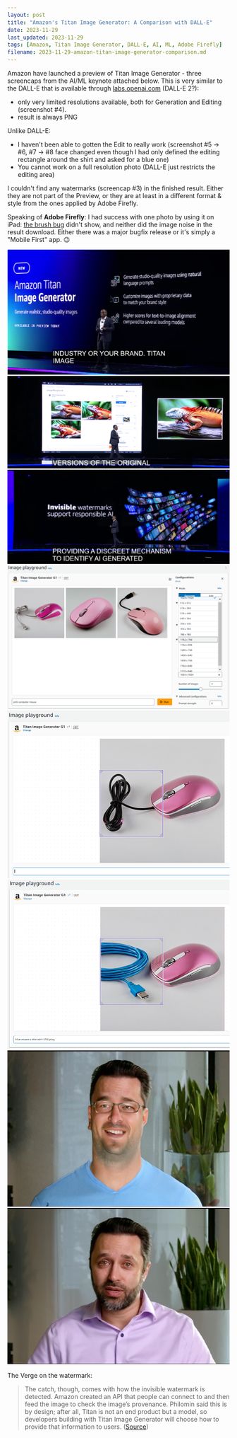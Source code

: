 ```yaml
---
layout: post
title: "Amazon's Titan Image Generator: A Comparison with DALL-E"
date: 2023-11-29
last_updated: 2023-11-29
tags: [Amazon, Titan Image Generator, DALL-E, AI, ML, Adobe Firefly]
filename: 2023-11-29-amazon-titan-image-generator-comparison.md
---
```


Amazon have launched a preview of Titan Image Generator - three screencaps from the AI/ML keynote attached below. This is very similar to the DALL-E that is available through [labs.openai.com](http://labs.openai.com) (DALL-E 2?):

- only very limited resolutions available, both for Generation and Editing (screenshot #4).
- result is always PNG

Unlike DALL-E:

- I haven't been able to gotten the Edit to really work (screenshot #5 -> #6, #7 -> #8 face changed even though I had only defined the editing rectangle around the shirt and asked for a blue one)
- You cannot work on a full resolution photo (DALL-E just restricts the editing area)

I couldn't find any watermarks (screencap #3) in the finished result. Either they are not part of the Preview, or they are at least in a different format & style from the ones applied by Adobe Firefly.

Speaking of **Adobe Firefly**: I had success with one photo by using it on iPad: [the brush bug](/adobe-firefly-case-study) didn't show, and neither did the image noise in the result download. Either there was a major bugfix release or it's simply a "Mobile First" app. 😉

![Screenshot #1](assets/img/Screenshot%202023-11-29%20175139.png) \
![Screenshot #7](assets/img/Screenshot%202023-11-29%20175337.png) \
![Screenshot #7](assets/img/Screenshot%202023-11-29%20175234.png) \
![Screenshot #6](assets/img/image%20(20).png) \
![Screenshot #5](assets/img/Screenshot%202023-11-29%20194413.png) \
![Screenshot #4](assets/img/Screenshot%202023-11-29%20194537.png) \
![Screenshot #2](assets/img/generatedImage%20(1).png) \
![Screenshot #3](assets/img/Screenshot%202023-11-29%20191046.png)

The Verge on the watermark:
> The catch, though, comes with how the invisible watermark is detected. Amazon created an API that people can connect to and then feed the image to check the image’s provenance. Philomin said this is by design; after all, Titan is not an end product but a model, so developers building with Titan Image Generator will choose how to provide that information to users.
([Source](https://www.theverge.com/2023/11/29/23980697/amazon-ai-image-model-watermark-copyright))